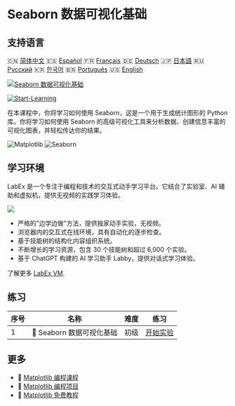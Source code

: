 # Seaborn 数据可视化基础

## 支持语言

🇨🇳 [简体中文](README_zh.md) 🇪🇸 [Español](README_es.md) 🇫🇷 [Français](README_fr.md) 🇩🇪 [Deutsch](README_de.md) 🇯🇵 [日本語](README_ja.md) 🇷🇺 [Русский](README_ru.md) 🇰🇷 [한국어](README_ko.md) 🇧🇷 [Português](README_pt.md) 🇺🇸 [English](README.md) 

[![Seaborn 数据可视化基础](https://cover-creator.labex.io/seaborn-data-visualization-basics.png?lang=zh)](https://labex.io/zh/courses/seaborn-data-visualization-basics)

[![Start-Learning](https://img.shields.io/badge/Start-Learning-whitesmoke?style=for-the-badge)](https://labex.io/zh/courses/seaborn-data-visualization-basics)

在本课程中，你将学习如何使用 Seaborn，这是一个用于生成统计图形的 Python 库。你将学习如何使用 Seaborn 的高级可视化工具来分析数据、创建信息丰富的可视化图表，并轻松传达你的结果。

![Matplotlib](https://img.shields.io/badge/Matplotlib-whitesmoke?style=for-the-badge&logo=matplotlib)
![Seaborn](https://img.shields.io/badge/Seaborn-whitesmoke?style=for-the-badge&logo=seaborn)


## 学习环境

LabEx 是一个专注于编程和技术的交互式动手学习平台。它结合了实验室、AI 辅助和虚拟机，提供无视频的实践学习体验。

![](https://tutorial-screenshot.getvm.io/images/vm-1725247253.png)

- 严格的"边学边做"方法，提供独家动手实验，无视频。
- 浏览器内的交互式在线环境，具有自动化的逐步检查。
- 基于技能树的结构化内容组织系统。
- 不断增长的学习资源，包含 30 个技能树和超过 6,000 个实验。
- 基于 ChatGPT 构建的 AI 学习助手 Labby，提供对话式学习体验。

了解更多 [LabEx VM](https://support.labex.io/using-labex/virtual-machine).

## 练习

|   序号 | 名称                      | 难度   | 练习                                                                                                     |
|--------|---------------------------|--------|----------------------------------------------------------------------------------------------------------|
|      1 | 📖 Seaborn 数据可视化基础 | 初级   | <a target='_blank' href='https://labex.io/zh/labs/seaborn-data-visualization-basics-180237'>开始实验</a> |

## 更多

- 🔗 [Matplotlib 编程课程](https://github.com/labex-labs/awesome-programming-courses)
- 🔗 [Matplotlib 编程项目](https://github.com/labex-labs/awesome-programming-projects)
- 🔗 [Matplotlib 免费教程](https://github.com/labex-labs/matplotlib-free-tutorials)

